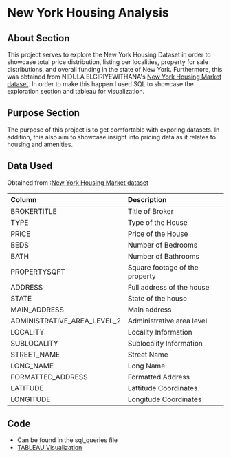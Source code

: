 # New York Housing Analysis

## About Section

This project serves to explore the New York Housing Dataset in order to showcase total price distribution, listing per localities, property for sale distributions, and overall funding in the state of New York. Furthermore, this was obtained from NIDULA ELGIRIYEWITHANA's [New York Housing Market dataset](https://www.kaggle.com/datasets/nelgiriyewithana/new-york-housing-market). In order to make this happen I used SQL to showcase the exploration section and tableau for visualization.

## Purpose Section

The purpose of this project is to get comfortable with exporing datasets. In addition, this also aim to showcase insight into pricing data as it relates to housing and amenities.

## Data Used

Obtained from :[New York Housing Market dataset](https://www.kaggle.com/datasets/nelgiriyewithana/new-york-housing-market)

| Column                     | Description                   |
| :--------------------------| :-----------------------------|
| BROKERTITLE                | Title of Broker               |
| TYPE                       | Type of the House             |
| PRICE                      | Price of the House            |
| BEDS                       | Number of Bedrooms            |
| BATH                       | Number of Bathrooms           |
| PROPERTYSQFT               | Square footage of the property|
| ADDRESS                    | Full address of the house     |
| STATE                      | State of the house            |
| MAIN_ADDRESS               | Main address                  |
| ADMINISTRATIVE_AREA_LEVEL_2| Administrative area level     |
| LOCALITY                   | Locality Information          |
| SUBLOCALITY                | Sublocality Information       |
| STREET_NAME                | Street Name                   |
| LONG_NAME                  | Long Name                     |
| FORMATTED_ADDRESS          | Formatted Address             |
| LATITUDE                   | Lattitude Coordinates         |
| LONGITUDE                  | Longitude Coordinates         |

## Code
- Can be found in the sql_queries file
- [TABLEAU Visualization](https://public.tableau.com/app/profile/mehran.arabshahi/viz/NewYorkHousingAnalysis/Dashboard)
